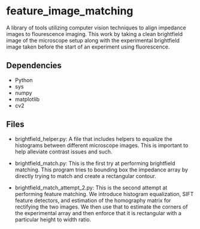 # feature_image_matching
A library of tools utilizing computer vision techniques to align impedance images to flourescence imaging. This work by taking a clean brightfield image of the microscope setup along with the 
experimental brightfield image taken before the start of an experiment using fluorescence.

## Dependencies
- Python
- sys 
- numpy
- matplotlib
- cv2

## Files
- brightfield_helper.py: A file that includes helpers to equalize the histograms between different
  microscope images. This is important to help alleviate contrast issues and such.

- brightfield_match.py: This is the first try at performing brightfield matching. This 
  program tries to bounding box the impedance array by directly trying to match and create
  a rectangular contour.

- brightfield_match_attempt_2.py: This is the second attempt at performing feature matching.
  We introduce histogram equalization, SIFT feature detectors, and estimation of the homography
  matrix for rectifying the two images. We then use that to estimate the corners of the 
  experimental array and then enforce that it is rectangular with a particular height to width
  ratio.
  
